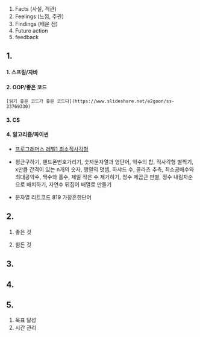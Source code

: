 1.  Facts (사실, 객관)
2.  Feelings (느낌, 주관)
3.  Findings (배운 점)	
4. Future action
5. feedback



## 1.

#### 1. 스프링/자바

#### 2. OOP/좋은 코드
	[읽기 좋은 코드가 좋은 코드다](https://www.slideshare.net/e2goon/ss-33769330)
#### 3. CS

#### 4. 알고리즘/파이썬
 * [프로그래머스 레벨1 최소직사각형](https://github.com/toneofrain/posts/blob/main/Algorithm/%ED%94%84%EB%A1%9C%EA%B7%B8%EB%9E%98%EB%A8%B8%EC%8A%A4%20%EB%A0%88%EB%B2%A81/%EC%B5%9C%EC%86%8C%EC%A7%81%EC%82%AC%EA%B0%81%ED%98%95.md)
 * 평균구하기, 핸드폰번호가리기, 숫자문자열과 영단어, 약수의 합, 직사각형 별찍기, x만큼 간격이 있는 n개의 숫자, 행렬의 덧셈, 하샤드 수, 콜라츠 추측, 최소공배수와 최대공약수, 짝수와 홀수, 제일 작은 수 제거하기, 정수 제곱근 판별, 정수 내림차순으로 배치하기, 자연수 뒤집어 배열로 만들기

* 문자열 리트코드 819 가장흔한단어

## 2. 

1. 좋은 것

2. 힘든 것


## 3. 


## 4.


## 5.

1. 목표 달성
2. 시간 관리 
<!--stackedit_data:
eyJoaXN0b3J5IjpbLTEzNzE4OTMzMyw5OTgxNTczMTAsLTE4ND
ExMDExNDYsLTE4MTQxODAwMDEsLTEwNzIyNzQxNzMsOTM0MTc4
OTIzLDEwODE4ODQ5NjQsLTM3MjgzNzk2OCwtNTM3OTE0MjkwLD
cyODc4Mjg2MiwzMDYwMDMzODAsLTk3OTg0NjQzNV19
-->